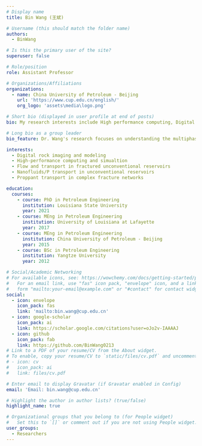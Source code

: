 ```yaml
---
# Display name
title: Bin Wang (王斌)

# Username (this should match the folder name)
authors:
  - BinWang

# Is this the primary user of the site?
superuser: false

# Role/position
role: Assistant Professor

# Organizations/Affiliations
organizations:
  - name: China University of Petroleum - Beijing
    url: 'https://www.cup.edu.cn/english/'
    org_logo: 'assets\media\logo.png'

# Short bio (displayed in user profile at end of posts)
bio: My research interests include High performance computing, Digital rock physics and Particle laden flow.

# Long bio as a group leader
bio_feature: Dr. Wang's research focuses on understanding the multiphase particle-laden flow in fractured porous media using advanced computational and experimental tools. The research objective is to develop engineered particle-based fluid technology to characterize the energy reservoirs and improve the recovery of existing and unconventional resources.

interests:
  - Digital rock imaging and modeling
  - High-performance computing and simualtion
  - Flow and transport in fractured unconventional reservoirs
  - Nanofluids/P transport in unconventional reservoirs
  - Proppant transport in complex fracture networks

education:
  courses:
    - course: PhD in Petroleum Engineering
      institution: Louisiana State University
      year: 2021
    - course: MEng in Petroleum Engineering
      institution: University of Louisiana at Lafayette
      year: 2017
    - course: MEng in Petroleum Engineering
      institution: China University of Petroleum - Beijing
      year: 2015
    - course: BSc in Petroleum Engineering
      institution: Yangtze University
      year: 2012

# Social/Academic Networking
# For available icons, see: https://wowchemy.com/docs/getting-started/page-builder/#icons
#   For an email link, use "fas" icon pack, "envelope" icon, and a link in the
#   form "mailto:your-email@example.com" or "#contact" for contact widget.
social:
  - icon: envelope
    icon_pack: fas
    link: 'mailto:bin.wang@cup.edu.cn'
  - icon: google-scholar
    icon_pack: ai
    link: https://scholar.google.com/citations?user=oJo2v-IAAAAJ
  - icon: github
    icon_pack: fab
    link: https://github.com/BinWang0213
# Link to a PDF of your resume/CV from the About widget.
# To enable, copy your resume/CV to `static/files/cv.pdf` and uncomment the lines below.
# - icon: cv
#   icon_pack: ai
#   link: files/cv.pdf

# Enter email to display Gravatar (if Gravatar enabled in Config)
email: 'Email: bin.wang@cup.edu.cn'

# Highlight the author in author lists? (true/false)
highlight_name: true

# Organizational groups that you belong to (for People widget)
#   Set this to `[]` or comment out if you are not using People widget.
user_groups:
  - Researchers
---
```






